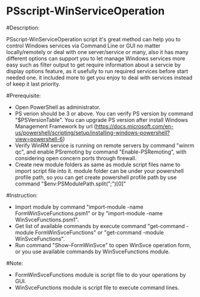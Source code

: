 # PSscript-WinServiceOperation

#Description:

PSscript-WinServiceOperation script it's great method can help you to control Windows services via Command Line or GUI no matter locally/remotely or deal with one server/service or many, also it has many different options can support you to let manage Windows services more easy such as filter output to get require information about a servcie by display options feature, as it usefully to run required services before start needed one. it included more to get you enjoy to deal with services instead of keep it last priority.


#Prerequisite:

- Open PowerShell as administrator.
- PS verion should be 3 or above.
  You can verify PS version by command "$PSVersionTable".
  You can upgrade PS version after install Windows Management Framework by url (https://docs.microsoft.com/en-us/powershell/scripting/setup/installing-windows-powershell?view=powershell-6)
- Verify WinRM service is running on remote servers by command "winrm qc", and enable PSremoting by command "Enable-PSRemoting", with considering open concern ports through firewall.
- Create new module folders as same as module script files name to import script file into it.
  module folder can be under your powershell profile path, so you can get create powershell profile path by use command     "$env:PSModulePath.split(";")[0]"

#Instruction:

- Import module by command "import-module -name FormWinSvceFunctions.psm1" or by "import-module -name WinSvceFunctions.psm1".
- Get list of available commands by execute command "get-command -module FormWinSvceFunctions" or "get-command -module WinSvceFunctions".
- Run command "Show-FormWinSvce" to open WinSvce operation form, or you use available commands by WinSvceFunctions module.

#Note:
- FormWinSvceFunctions module is script file to do your operations by GUI.
- WinSvceFunctions module is script file to execute command lines.
